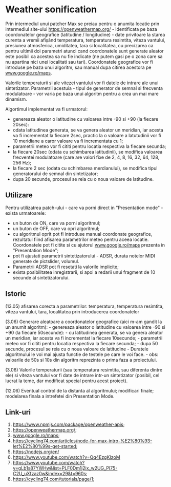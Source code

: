 # Weather sonification

Prin intermediul unui patcher Max se preiau pentru o anumita locatie prin intermediul site-ului https://openweathermap.org/ - identificata pe baza coordonatelor geografice (latitudine / longitudine) - date privitoare la starea curenta a vremii afișând temperatura, temperatura resimtita, viteza vantului, presiunea atmosferica, umiditatea, tara si localitatea, cu precizarea ca pentru ultimii doi parametri atunci cand coordonatele sunt generate aleator este posibil ca acestea sa nu fie indicate (ne putem gasi pe o zona care sa nu apartina nici unei localitati sau tari). Coordonatele geografice vor fi introduse pe baza unui algoritm, sau manual dupa citirea acestora pe www.google.ro/maps. 

Valorile temperaturii si ale vitezei vantului vor fi datele de intrare ale unui sintetizator. Parametrii acestuia - tipul de generator de semnal si frecventa modulatoare - vor varia pe baza unui algoritm pentru a crea un mai mare dinamism. 

Algortimul implementat va fi urmatorul: 
- genereaza aleator o latitudine cu valoarea intre -90 si +90 (la fiecare 20sec): 
- odata latitudinea generata, se va genera aleator un meridian, iar acesta va fi incrementat la fiecare 2sec, practic la o valoare a latutudinii vor fi 10 meridiane a caror valoare va fi incrementata cu 1;
- parametrii meteo vor fi cititi pentru locatia respectiva la fiecare secunda;
- la fiecare 20sec (odata cu schimbarea latitudinii), se modifica valoarea frecventei modulatoare (care are valori fixe de 2, 4, 8, 16, 32, 64, 128, 256 Hz);
- la fiecare 2 sec (odata cu schimbarea merdianului), se modifica tipul generatorului de semnal din sintetizator;
- dupa 20 secunde, procesul se reia cu o noua valoare de latitudine.

## Utilizare
Pentru utilizatrea patch-ului - care va porni direct in "Presentation mode" - exista urmatoarele:
- un buton de ON, care va porni algoritmul;
- un buton de OFF, care va opri algoritmul;
- cu algoritmul oprit pot fi introduse manual coordonate geografice, rezultatul fiind afisarea parametrilor meteo pentru aceea locatie. Coordonatele pot fi citite si cu ajutorul www.google.ro/maps prezenta in "Presentation Mode";
- pot fi ajustati parametrii sintetizatorului - ADSR, durata notelor MIDI generate de pictslider, volumul. 
- Parametrii ADSR pot fi resetati la valorile implicite;
- exista posibilitatea inregistrarii, si apoi a redarii unui fragment de 10 secunde al sintetizatorului.

## Istoric

(13.05) afisarea corecta a parametrilor: temperatura, temperatura resimtita, viteza vantului, tara, localitatea prin introducerea coordonatelor 

(3.06) Generare aleatoare a coordonatelor geografice (aici m-am gandit la un anumit algoritm):
      - genereaza aleator o latitudine cu valoarea intre -90 si +90 (la fiecare 50secunde): 
      - cu latitudinea generata, se va genera aleator un meridian, iar acesta va fi incrementat la fiecare 10secunde;
      - parametrii meteo vor fi cititi pentru locatia respectiva la fiecare secunda;
      - dupa 50 secunde, procesul se reia cu o noua valoare de latitudine
      - Duratele algoritmului le voi mai ajusta functie de testele pe care le voi face. 
      - obs: valoarile de 50s si 10s din algoritm reprezinta o prima faza a proiectului.
      
(3.06) Valorile temperaturii (sau temperatura resimtita, sau diferenta dintre ele) si viteza vantului vor fi date de intrare intr-un sintetizator (posibil, cel lucrat la teme, dar modificat special pentru acest proiect).
   

(12.06) Eventual control de la distanta al algoritmului; modificari finale; modelarea finala a intrefetei din Presentation Mode.

## Link-uri
1. https://www.npmjs.com/package/openweather-apis;
2. https://openweathermap.org/;
3. www.google.ro/maps;
4. https://cycling74.com/articles/node-for-max-intro-%E2%80%93-let%E2%80%99s-get-started;
5. https://nodejs.org/en/
6. https://www.youtube.com/watch?v=Qq4EzgKIzoM
7. https://www.youtube.com/watch?v=gLb1s87YWHw&list=PLF0Dm1j2ix_w2UG_PI75-C2U_uXfzaz0w&index=29&t=960s;
8. https://cycling74.com/tutorials/page/1;


